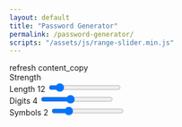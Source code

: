 ```yaml
---
layout: default
title: "Password Generator"
permalink: /password-generator/
scripts: "/assets/js/range-slider.min.js"
---
```


<form action="#" method="post">
	<div class="result p-3 bg-white my-3">
		<div class="password"></div>
		<div class="actions d-flex flex-column justify-content-center">
			<span class="material-icons" data-action="refresh">refresh</span>
			<span class="material-icons" data-copy="password">content_copy</span>
		</div>
	</div>
	<div class="strength my-5">
		<div class="form-label d-flex justify-content-between">Strength <span class="label-value"></span></div>
		<div class="progress" role="progressbar">
			<div class="progress-bar" style="width: 50%"></div>
		</div>
	</div>
	<div class="pt-3 mb-4">
		<label class="form-label d-flex justify-content-between" for="length">Length <span class="label-value">12</span></label>
		<input type="range" id="length" value="12" min="6" max="64" oninput="updateSliderValue(this)" data-range>
	</div>
	<div class="pt-3 mb-4">
		<label class="form-label d-flex justify-content-between" for="digits">Digits <span class="label-value">4</span></label>
		<input type="range" id="digits" value="4" min="0" max="10" oninput="updateSliderValue(this)" data-range>
	</div>
	<div class="pt-3 mb-4">
		<label class="form-label d-flex justify-content-between" for="symbols">Symbols <span class="label-value">2</span></label>
		<input type="range" id="symbols" value="2" min="0" max="10" oninput="updateSliderValue(this)" data-range>
	</div>
</form>
<script>
function updateSliderValue(element) {
	let findLabel = element.closest('div').querySelector('.label-value');
	findLabel.textContent = element.value;
	generatePassword();
}
function generatePassword() {
	const length = parseInt(document.getElementById('length').value);
	const digitsCount = parseInt(document.getElementById('digits').value);
	const symbolsCount = parseInt(document.getElementById('symbols').value);

	const lettersSetArray = "abcdefghijklmnopqrstuvwxyzABCDEFGHIJKLMNOPQRSTUVWXYZ";
	const digitsSetArray = "0123456789";
	const symbolsSetArray = "=+-^?!%&*$#@|";

	let passwordArray = [];
	let availableChars = lettersSetArray;

	for (let i = 0; i < digitsCount; i++) {
		passwordArray.push(digitsSetArray.charAt(Math.floor(Math.random() * digitsSetArray.length)));
	}

	for (let i = 0; i < symbolsCount; i++) {
		passwordArray.push(symbolsSetArray.charAt(Math.floor(Math.random() * symbolsSetArray.length)));
	}

	for (let i = passwordArray.length; i < length; i++) {
		const randomIndex = Math.floor(Math.random() * availableChars.length);
		passwordArray.push(availableChars.charAt(randomIndex));
	}

	passwordArray = passwordArray.sort(() => Math.random() - 0.5);

	const generatedPassword = passwordArray.slice(0, length).join("");
	document.querySelector('.result .password').innerHTML = '<code>'+generatedPassword+'</code>';

	const strength = calculatePasswordStrength(generatedPassword);
	updateStrength(strength);
}
/*function updateStrength(score) {
	let label, color, percentage = (score / 7) * 100;
	switch (score) {
		case 0:
			color = 'bg-0';
			label = 'Poor';
		break;
		case 1:
			color = 'bg-1';
			label = 'Weak';
		break;
		case 2:
			color = 'bg-2';
			label = 'Fair';
		break;
		case 3:
			color = 'bg-3';
			label = 'Good';
		break;
		case 4:
			color = 'bg-4';
			label = 'Excellent';
		break;
		case 5:
			color = 'bg-5';
			label = 'Strong';
		break;
		case 6:
			color = 'bg-6';
			label = 'Secure';
		break;
		case 7:
			color = 'bg-7';
			label = 'Invincible';
		break;
		default:
		break;
	}
	document.querySelector('.strength .label-value').textContent = label;
	let indicator = document.querySelector('.strength .progress');
	indicator.className = 'progress';
	indicator.classList.add(color);
	indicator.querySelector('.progress-bar').style.width = percentage+'%';
}
function calculatePasswordStrength(password) {
	var minLength = 8;
	var hasUpperCase = /[A-Z]/.test(password);
	var hasLowerCase = /[a-z]/.test(password);
	var hasNumbers = /\d/.test(password);
	var hasSpecialChars = /[!@#$%^&*(),.?":{}|<>]/.test(password);
	var hasNonAlphaNumeric = /\W/.test(password);
	var hasUniqueChars = [...new Set(password)].length >= 5;

	var score = 0;
	score += (password.length >= minLength) ? 1 : 0;
	score += (hasUpperCase) ? 1 : 0;
	score += (hasLowerCase) ? 1 : 0;
	score += (hasNumbers) ? 1 : 0;
	score += (hasSpecialChars) ? 1 : 0;
	score += (hasNonAlphaNumeric) ? 1 : 0;
	score += (hasUniqueChars) ? 1 : 0;

	return score;
}*/
function updateStrength(score) {
	let label, color, width;
	if (score < 30) {
		label = 'Weak';
		color = 'bg-0';
		width = 10;
	} else if (score >= 30 && score < 75) {
		label = 'Average';
		color = 'bg-2';
		width = 40;
	} else if (score >= 75 && score < 150) {
		label = 'Strong';
		color = 'bg-3';
		width = 75;
	} else {
		label = 'Secure';
		color = 'bg-4';
		width = 100;
	}
	document.querySelector('.strength .label-value').textContent = label;
	let indicator = document.querySelector('.strength .progress');
	indicator.className = 'progress';
	indicator.classList.add(color);
	indicator.querySelector('.progress-bar').style.width = width+'%';
}
function calculatePasswordStrength(password) {
	let count = { excess: 0, upperCase: 0, numbers: 0, symbols: 0 };
	let weight = { excess: 3, upperCase: 4, numbers: 5, symbols: 5, combo: 0, flatLower: 0, flatNumber: 0 };
	let score = 0, baseScore = 30;

	for (i=0; i < password.length;i++){
		if (password.charAt(i).match(/[A-Z]/g)) {count.upperCase++;}
		if (password.charAt(i).match(/[0-9]/g)) {count.numbers++;}
		if (password.charAt(i).match(/(.*[!,@,#,$,%,^,&,*,?,_,~])/)) {count.symbols++;} 
	}
	count.excess = password.length - 6;
	if (count.upperCase && count.numbers && count.symbols) {
		weight.combo = 25; 
	} else if ((count.upperCase && count.numbers) || (count.upperCase && count.symbols) || (count.numbers && count.symbols)) {
		weight.combo = 15; 
	}
	if (password.match(/^[\sa-z]+$/)) { 
		weight.flatLower = -30;
	}
	if (password.match(/^[\s0-9]+$/)) { 
		weight.flatNumber = -50;
	}
	return baseScore +
		(count.excess * weight.excess) + 
		(count.upperCase * weight.upperCase) + 
		(count.numbers * weight.numbers) + 
		(count.symbols * weight.symbols) + 
		weight.combo + weight.flatLower + 
		weight.flatNumber;
}
document.addEventListener('DOMContentLoaded', function () {
	generatePassword();
	document.querySelector('[data-action="refresh"]').addEventListener('click',generatePassword);
	document.querySelector('[data-copy="password"]').addEventListener('click',function(){
		let password = document.querySelector('.result .password').textContent;
		mk.copyToClipboard(password);
	});
});
</script>